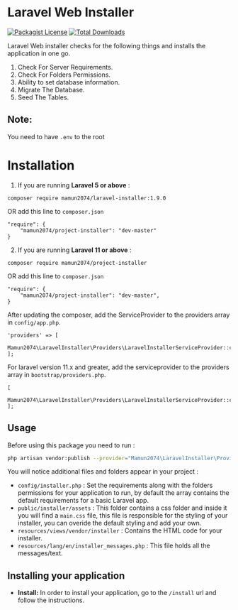 # Laravel Web Installer

[![Packagist License](https://poser.pugx.org/Mamun2074/laravel-installer/license)]()
[![Total Downloads](https://poser.pugx.org/Mamun2074/laravel-installer/d/total)](https://packagist.org/packages/Mamun2074/laravel-installer)

Laravel Web installer checks for the following things and installs the application in one go.

1. Check For Server Requirements.
2. Check For Folders Permissions.
3. Ability to set database information.
4. Migrate The Database.
5. Seed The Tables.

## Note:
You need to have `.env` to the root



# Installation

1)  If you are running **Laravel 5 or above** :

```
composer require mamun2074/laravel-installer:1.9.0
```
OR add this line to `composer.json`

```
"require": {
    "mamun2074/project-installer": "dev-master"
}
```
2)  If you are running **Laravel 11 or above** :
```
composer require mamun2074/project-installer
```
OR add this line to `composer.json`
```
"require": {
    "mamun2074/project-installer": "dev-master",
}
```

After updating the composer, add the ServiceProvider to the providers array in `config/app.php`.

```
'providers' => [
    Mamun2074\LaravelInstaller\Providers\LaravelInstallerServiceProvider::class,
];
```


For laravel version 11.x and greater, add the serviceprovider to the providers array in `bootstrap/providers.php`.

```
[
    Mamun2074\LaravelInstaller\Providers\LaravelInstallerServiceProvider::class,
];
```

## Usage

Before using this package you need to run :
```bash
php artisan vendor:publish --provider="Mamun2074\LaravelInstaller\Providers\LaravelInstallerServiceProvider"
```

You will notice additional files and folders appear in your project :
 
 - `config/installer.php` : Set the requirements along with the folders permissions for your application to run, by default the array contains the default requirements for a basic Laravel app.
 - `public/installer/assets` : This folder contains a css folder and inside it you will find a `main.css` file, this file is responsible for the styling of your installer, you can overide the default styling and add your own.
 - `resources/views/vendor/installer` : Contains the HTML code for your installer.
 - `resources/lang/en/installer_messages.php` : This file holds all the messages/text.

## Installing your application
- **Install:** In order to install your application, go to the `/install` url and follow the instructions.

